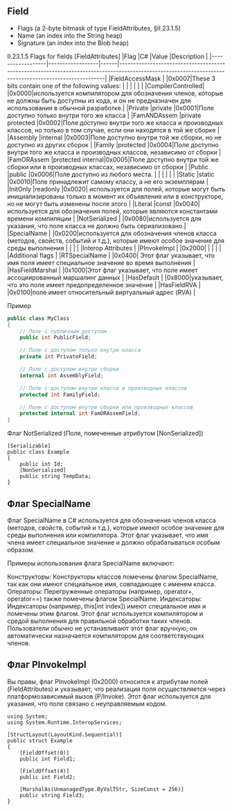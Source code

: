 ## Field

- Flags (a 2-byte bitmask of type FieldAttributes, §II.23.1.5)
- Name (an index into the String heap)
- Signature (an index into the Blob heap)

II.23.1.5 Flags for fields [FieldAttributes]
|Flag              |C#                |Value |Description                                                                                                                                            |
|------------------|------------------|------|-------------------------------------------------------------------------------------------------------------------------------------------------------|
|FieldAccessMask   |                  |0x0007|These 3 bits contain one of the following values:                                                                                                      |
|                  |                  |      |                                                                                                                                                       |
|CompilerControlled|                  |0x0000|используется компилятором для обозначения членов, которые не должны быть доступны из кода, и он не предназначен для использования в обычной разработке.|
|Private           |private           |0x0001|Поле доступно только внутри того же класса                                                                                                            |
|FamANDAssem       |private protected |0x0002|Поле доступно внутри того же класса и производных классов, но только в том случае, если они находятся в той же сборке                                  |
|Assembly          |internal          |0x0003|Поле доступно внутри той же сборки, но не доступно из других сборок                                                                                    |
|Family            |protected         |0x0004|Поле доступно внутри того же класса и производных классов, независимо от сборки                                                                        |
|FamORAssem        |protected internal|0x0005|Поле доступно внутри той же сборки или в производных классах, независимо от сборки                                                                     |
|Public            |public            |0x0006|Поле доступно из любого места.                                                                                                                         |
|                  |                  |      |                                                                                                                                                       |
|Static            |static            |0x0010|Поле принадлежит самому классу, а не его экземплярам                                                                                                   |
|InitOnly          |readonly          |0x0020| используется для полей, которые могут быть инициализированы только в момент их объявления или в конструкторе, но не могут быть изменены после этого   |
|Literal           |const             |0x0040|используется для обозначения полей, которые являются константами времени компиляции                                                 |
|NotSerialized     |                  |0x0080|используется для указания, что поле класса не должно быть сериализовано                                                 |
|SpecialName       |                  |0x0200|используется для обозначения членов класса (методов, свойств, событий и т.д.), которые имеют особое значение для среды выполнения                                                 |
|                  |                  |      |Interop Attributes                               |
|PInvokeImpl       |                  |0x2000|                                                 |
|                  |                  |      |Additional flags                                 |
|RTSpecialName     |                  |0x0400| Этот флаг указывает, что имя поля имеет специальное значение во время выполнения                                                                     |
|HasFieldMarshal   |                  |0x1000|Этот флаг указывает, что поле имеет ассоциированный маршалинг данных                                                                                  |
|HasDefault        |                  |0x8000|указывает, что это поле имеет предопределенное значение                                                                                               |
|HasFieldRVA       |                  |0x0100|поле имеет относительный виртуальный адрес (RVA)                                                 |

Пример
```csharp
public class MyClass
{
    // Поле с публичным доступом
    public int PublicField;

    // Поле с доступом только внутри класса
    private int PrivateField;

    // Поле с доступом внутри сборки
    internal int AssemblyField;

    // Поле с доступом внутри класса и производных классов
    protected int FamilyField;

    // Поле с доступом внутри сборки или производных классов
    protected internal int FamORAssemField;
}

```

Флаг NotSerialized (Поля, помеченные атрибутом [NonSerialized])
```
[Serializable]
public class Example
{
    public int Id;
    [NonSerialized]
    public string TempData;
}
```

## Флаг SpecialName
Флаг SpecialName в C# используется для обозначения членов класса (методов, свойств, событий и т.д.), которые имеют особое значение для среды выполнения или компилятора. Этот флаг указывает, что имя члена имеет специальное значение и должно обрабатываться особым образом.

Примеры использования флага SpecialName включают:

Конструкторы: Конструкторы классов помечены флагом SpecialName, так как они имеют специальное имя, совпадающее с именем класса.
Операторы: Перегруженные операторы (например, operator+, operator==) также помечены флагом SpecialName.
Индексаторы: Индексаторы (например, this[int index]) имеют специальное имя и помечены этим флагом.
Этот флаг используется компилятором и средой выполнения для правильной обработки таких членов. Пользователи обычно не устанавливают этот флаг вручную; он автоматически назначается компилятором для соответствующих членов.

## Флаг PInvokeImpl 
Вы правы, флаг PInvokeImpl (0x2000) относится к атрибутам полей (FieldAttributes) и указывает, что реализация поля осуществляется через платформозависимый вызов (P/Invoke). Этот флаг используется для указания, что поле связано с неуправляемым кодом.
```
using System;
using System.Runtime.InteropServices;

[StructLayout(LayoutKind.Sequential)]
public struct Example
{
    [FieldOffset(0)]
    public int Field1;

    [FieldOffset(4)]
    public int Field2;

    [MarshalAs(UnmanagedType.ByValTStr, SizeConst = 256)]
    public string Field3;
}
```
